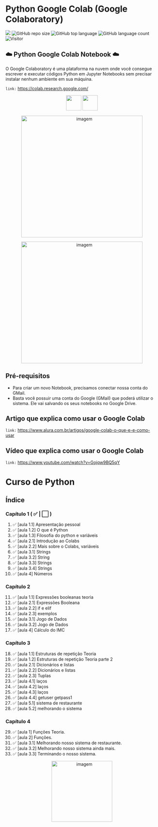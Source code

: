 # Python Google Colab (Google Colaboratory)

[![](https://img.shields.io/badge/made_by-eduardodsr-green)](https://github.com/eduardods/)
![GitHub repo size](https://img.shields.io/github/repo-size/eduardodsr/Python-Google-Colab)
![GitHub top language](https://img.shields.io/github/languages/top/eduardodsr/Python-Google-Colab)
![GitHub language count](https://img.shields.io/github/languages/count/eduardodsr/Python-Google-Colab)
![Visitor](https://visitor-badge.glitch.me/badge?page_id=eduardodsr.Python-Google-Colab)



## :cloud: Python Google Colab Notebook :cloud:
 
 O Google Colaboratory é uma plataforma na nuvem onde você consegue escrever e executar códigos Python em Jupyter Notebooks sem precisar instalar nenhum ambiente em sua máquina. 

``` link: ```  https://colab.research.google.com/


<div class="code" align="center">
<code><a href="https://www.python.org/" target="_blank"><img height="50" src="https://www.vectorlogo.zone/logos/python/python-ar21.svg"></a></code>
<code><a href="https://jupyter.org/" target="_blank"><img height="50" src="https://www.vectorlogo.zone/logos/jupyter/jupyter-ar21.svg"></a></code>
</div>


<p align="center">
  <img src=https://www.python.org/static/img/python-logo.png?raw=true" alt="imagem" width="400px" />
 </p>

<p align="center">
  <img src=https://github.com/eduardodsr/Python-Google-Colab/blob/master/logo.png?raw=true" alt="imagem" width="400px" />
 </p>
 
        

                                                                                                 
## Pré-requisitos

- Para criar um novo Notebook, precisamos conectar nossa conta do GMail. 
- Basta você possuir uma conta do Google (GMail) que poderá utilizar o sistema. Ele vai salvando os seus notebooks no Google Drive.

## Artigo que explica como usar o Google Colab

``` link: ```  https://www.alura.com.br/artigos/google-colab-o-que-e-e-como-usar

## Vídeo que explica como usar o Google Colab

``` link: ```  https://www.youtube.com/watch?v=Gojqw9BQ5qY

# Curso de Python
  
## Índice 

### Capítulo 1 (  :white_check_mark: | :white_large_square:  )
1. :white_check_mark: [aula 1.1] Apresentação pessoal
2. :white_check_mark: [aula 1.2] O que é Python
3. :white_check_mark: [aula 1.3] Filosofia do python e variáveis
4. :white_check_mark: [aula 2.1] Introdução ao Colabs
5. :white_check_mark: [aula 2.2] Mais sobre o Colabs, variáveis
6. :white_check_mark: [aula 3.1] Strings
7. :white_check_mark: [aula 3.2] String
8. :white_check_mark: [aula 3.3] Strings
9. :white_check_mark: [aula 3.4] Strings
10. :white_check_mark: [aula 4] Números

### Capítulo 2
11. :white_check_mark: [aula 1.1] Expressões booleanas teoria
12. :white_check_mark: [aula 2.1] Expressões Booleana
13. :white_check_mark: [aula 2.2] if e elif
14. :white_check_mark: [aula 2.3] exemplos
15. :white_check_mark: [aula 3.1] Jogo de Dados
16. :white_check_mark: [aula 3.2] Jogo de Dados
17. :white_check_mark: [aula 4] Cálculo do IMC

### Capítulo 3
18. :white_check_mark:  [aula 1.1] Estruturas de repetição Teoria
19. :white_check_mark:  [aula 1.2] Estruturas de repetição Teoria parte 2   
20. :white_check_mark:  [aula 2.1] Dicionários e listas
21. :white_check_mark:  [aula 2.2] Dicionários e listas
22. :white_check_mark:  [aula 2.3] Tuplas
23. :white_check_mark:  [aula 4.1] laços
24. :white_check_mark:  [aula 4.2] laços
25. :white_check_mark:  [aula 4.3] laços
26. :white_check_mark:  [aula 4.4] getuser getpass1
27. :white_check_mark:  [aula 5.1] sistema de restaurante
28. :white_check_mark:  [aula 5.2] melhorando o sistema

### Capítulo 4
29. :white_check_mark: [aula 1] Funções Teoria.
30. :white_check_mark: [aula 2] Funções.
31. :white_check_mark: [aula 3.1] Melhorando nosso sistema de restaurante.
32. :white_check_mark: [aula 3.2] Melhorando nosso sistema ainda mais.
33. :white_check_mark: [aula 3.3] Terminando o nosso sistema. 


  <p align="center"><img src=https://i.imgur.com/eP8QQc8.png?raw=true" alt="imagem" width="200px" /></p>
